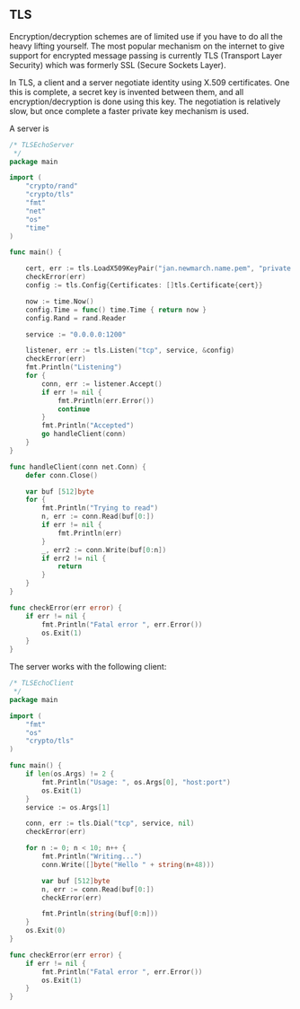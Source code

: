 ## TLS

Encryption/decryption schemes are of limited use if you have to do all the heavy lifting yourself. The most popular mechanism on the internet to give support for encrypted message passing is currently TLS (Transport Layer Security) which was formerly SSL (Secure Sockets Layer).

In TLS, a client and a server negotiate identity using X.509 certificates. One this is complete, a secret key is invented between them, and all encryption/decryption is done using this key. The negotiation is relatively slow, but once complete a faster private key mechanism is used.

A server is

```go
/* TLSEchoServer
 */
package main

import (
	"crypto/rand"
	"crypto/tls"
	"fmt"
	"net"
	"os"
	"time"
)

func main() {

	cert, err := tls.LoadX509KeyPair("jan.newmarch.name.pem", "private.pem")
	checkError(err)
	config := tls.Config{Certificates: []tls.Certificate{cert}}

	now := time.Now()
	config.Time = func() time.Time { return now }
	config.Rand = rand.Reader

	service := "0.0.0.0:1200"

	listener, err := tls.Listen("tcp", service, &config)
	checkError(err)
	fmt.Println("Listening")
	for {
		conn, err := listener.Accept()
		if err != nil {
			fmt.Println(err.Error())
			continue
		}
		fmt.Println("Accepted")
		go handleClient(conn)
	}
}

func handleClient(conn net.Conn) {
	defer conn.Close()

	var buf [512]byte
	for {
		fmt.Println("Trying to read")
		n, err := conn.Read(buf[0:])
		if err != nil {
			fmt.Println(err)
		}
		_, err2 := conn.Write(buf[0:n])
		if err2 != nil {
			return
		}
	}
}

func checkError(err error) {
	if err != nil {
		fmt.Println("Fatal error ", err.Error())
		os.Exit(1)
	}
}
```

The server works with the following client:

```go
/* TLSEchoClient
 */
package main

import (
	"fmt"
	"os"
	"crypto/tls"
)

func main() {
	if len(os.Args) != 2 {
		fmt.Println("Usage: ", os.Args[0], "host:port")
		os.Exit(1)
	}
	service := os.Args[1]

	conn, err := tls.Dial("tcp", service, nil)
	checkError(err)

	for n := 0; n < 10; n++ {
		fmt.Println("Writing...")
		conn.Write([]byte("Hello " + string(n+48)))

		var buf [512]byte
		n, err := conn.Read(buf[0:])
		checkError(err)

		fmt.Println(string(buf[0:n]))
	}
	os.Exit(0)
}

func checkError(err error) {
	if err != nil {
		fmt.Println("Fatal error ", err.Error())
		os.Exit(1)
	}
}
```